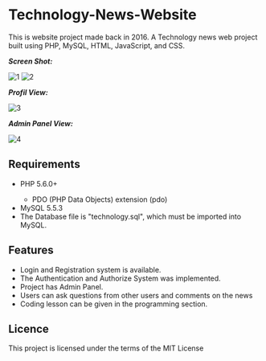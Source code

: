 # Technology-News-Website
This is  website project made back in 2016. A Technology news web project built using PHP, MySQL, HTML, JavaScript, and CSS.

<strong><i>Screen Shot: </i></strong>

![1](https://user-images.githubusercontent.com/17202632/27103107-3aa974ba-5090-11e7-9bb6-928cee8d836a.PNG)
![2](https://user-images.githubusercontent.com/17202632/27103242-b3648d2c-5090-11e7-90ba-377b789e7986.PNG)

<strong><i>Profil View: </i></strong>

![3](https://user-images.githubusercontent.com/17202632/27103536-a98128a0-5091-11e7-8ab2-7dbf00211329.PNG)

<strong><i>Admin Panel View: </i></strong>

![4](https://user-images.githubusercontent.com/17202632/27103697-3aa69054-5092-11e7-98c9-4107fd294503.PNG)

## Requirements

  <ul>
  <li>PHP 5.6.0+ </li>
      <ul>
        <li>PDO (PHP Data Objects) extension (pdo) </li>
      </ul>
    <li>MySQL 5.5.3</li>
    <li>The Database file is "technology.sql", which must be imported into MySQL. </li>
  </ul>
  
## Features

<ul>
  <li>Login and Registration system is available. </li>
  <li>The Authentication and Authorize System was implemented. </li>
  <li>Project has Admin Panel.</li>
  <li>Users can ask questions from other users and comments on the news</li>
  <li>Coding lesson can be given in the programming section.</li>
  
</ul>

## Licence
  
  This project is licensed under the terms of the MIT License
  


